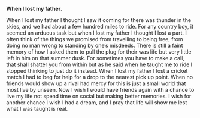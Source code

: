 **When I lost my father**.

When I lost my father I thought I saw it coming for there was thunder in the skies, and we had about a few hundred miles to ride. For any country boy, it seemed an arduous task but when I lost my father I thought I lost a part. I often think of the things we promised from travelling to being free, from doing no man wrong to standing by one’s misdeeds. There is still a faint memory of how I asked them to pull the plug for their was life but very little left in him on that summer dusk. For sometimes you have to make a call, that shall shatter you from within but as he said when he taught me to ride I stopped thinking to just do it instead. When I lost my father I lost a cricket match I had to beg for help for a drop to the nearest pick up point. When no friends would show up a rival had mercy for this is just a small world that most live by unseen. Now I wish I would have friends again with a chance to live my life not spend time on social but making better memories. I wish for another chance I wish I had a dream, and I pray that life will show me lest what I was taught is real.
